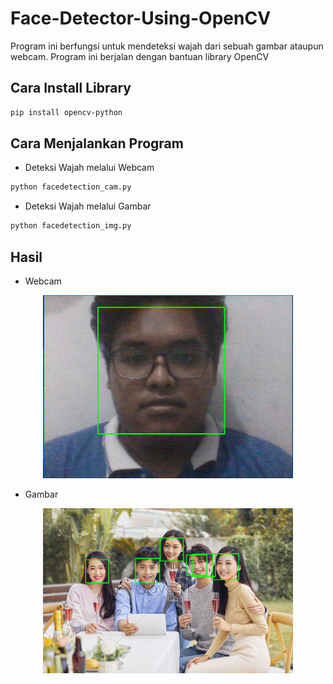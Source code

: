 # Face-Detector-Using-OpenCV
Program ini berfungsi untuk mendeteksi wajah dari sebuah gambar ataupun webcam. Program ini berjalan dengan bantuan library OpenCV

## Cara Install Library
```bash
pip install opencv-python
```

## Cara Menjalankan Program
- Deteksi Wajah melalui Webcam
```bash
python facedetection_cam.py
```
- Deteksi Wajah melalui Gambar
```bash
python facedetection_img.py
```

## Hasil
- Webcam <br>
<p align="center">
  <img src="https://github.com/YogiPinem/Face-Detector-Using-OpenCV/blob/main/Hasil/Webcam.png" width="400">
</p>

- Gambar <br>
<p align="center">
  <img src="https://github.com/YogiPinem/Face-Detector-Using-OpenCV/blob/main/Hasil/Gambar.png" width="400">
</p>
